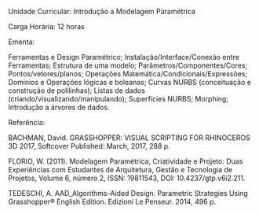 Unidade Curricular: Introdução a Modelagem Paramétrica
	

Carga Horária: 12 horas

Ementa:

Ferramentas e Design Paramétrico; Instalação/Interface/Conexão entre Ferramentas; Estrutura de uma modelo; Parâmetros/Componentes/Cores; Pontos/vetores/planos;  Operações Matemática/Condicionais/Expressões; Domínios e Operações lógicas e boleanas;  Curvas NURBS (conceituação e construção de polilinhas); Listas de dados (criando/visualizando/manipulando); Superfícies NURBS; Morphing; Introdução a árvores de dados.


Referência:

  BACHMAN, David. GRASSHOPPER: VISUAL SCRIPTING FOR RHINOCEROS 3D 2017, Softcover Published: March, 2017, 288 p.

  FLORIO, W. (2011). Modelagem Paramétrica, Criatividade e Projeto: Duas Experiências com Estudantes de Arquitetura, Gestão e Tecnologia de Projetos, Volume 6, número 2, ISSN: 19811543, DOI: 10.4237/gtp.v6i2.211.

  TEDESCHI, A. AAD_Algorithms-Aided Design. Parametric Strategies Using Grasshopper® English Edition. Edizioni Le Penseur. 2014, 496 p.